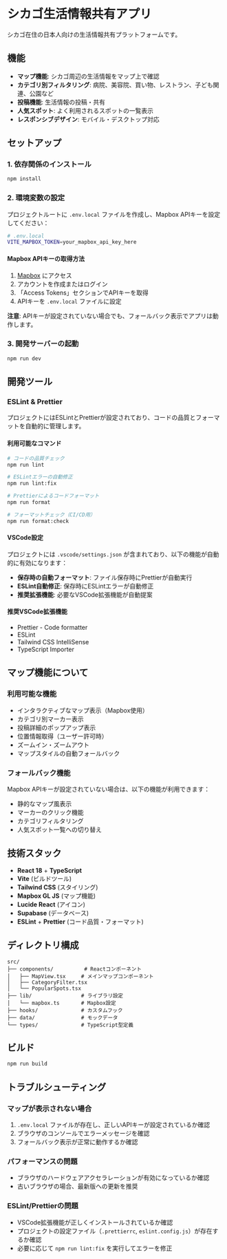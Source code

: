 # シカゴ生活情報共有アプリ

シカゴ在住の日本人向けの生活情報共有プラットフォームです。

## 機能

- **マップ機能**: シカゴ周辺の生活情報をマップ上で確認
- **カテゴリ別フィルタリング**: 病院、美容院、買い物、レストラン、子ども関連、公園など
- **投稿機能**: 生活情報の投稿・共有
- **人気スポット**: よく利用されるスポットの一覧表示
- **レスポンシブデザイン**: モバイル・デスクトップ対応

## セットアップ

### 1. 依存関係のインストール

```bash
npm install
```

### 2. 環境変数の設定

プロジェクトルートに `.env.local` ファイルを作成し、Mapbox APIキーを設定してください：

```bash
# .env.local
VITE_MAPBOX_TOKEN=your_mapbox_api_key_here
```

#### Mapbox APIキーの取得方法

1. [Mapbox](https://account.mapbox.com/) にアクセス
2. アカウントを作成またはログイン
3. 「Access Tokens」セクションでAPIキーを取得
4. APIキーを `.env.local` ファイルに設定

**注意**: APIキーが設定されていない場合でも、フォールバック表示でアプリは動作します。

### 3. 開発サーバーの起動

```bash
npm run dev
```

## 開発ツール

### ESLint & Prettier

プロジェクトにはESLintとPrettierが設定されており、コードの品質とフォーマットを自動的に管理します。

#### 利用可能なコマンド

```bash
# コードの品質チェック
npm run lint

# ESLintエラーの自動修正
npm run lint:fix

# Prettierによるコードフォーマット
npm run format

# フォーマットチェック（CI/CD用）
npm run format:check
```

#### VSCode設定

プロジェクトには `.vscode/settings.json` が含まれており、以下の機能が自動的に有効になります：

- **保存時の自動フォーマット**: ファイル保存時にPrettierが自動実行
- **ESLint自動修正**: 保存時にESLintエラーが自動修正
- **推奨拡張機能**: 必要なVSCode拡張機能が自動提案

#### 推奨VSCode拡張機能

- Prettier - Code formatter
- ESLint
- Tailwind CSS IntelliSense
- TypeScript Importer

## マップ機能について

### 利用可能な機能

- インタラクティブなマップ表示（Mapbox使用）
- カテゴリ別マーカー表示
- 投稿詳細のポップアップ表示
- 位置情報取得（ユーザー許可時）
- ズームイン・ズームアウト
- マップスタイルの自動フォールバック

### フォールバック機能

Mapbox APIキーが設定されていない場合は、以下の機能が利用できます：

- 静的なマップ風表示
- マーカーのクリック機能
- カテゴリフィルタリング
- 人気スポット一覧への切り替え

## 技術スタック

- **React 18** + **TypeScript**
- **Vite** (ビルドツール)
- **Tailwind CSS** (スタイリング)
- **Mapbox GL JS** (マップ機能)
- **Lucide React** (アイコン)
- **Supabase** (データベース)
- **ESLint** + **Prettier** (コード品質・フォーマット)

## ディレクトリ構成

```
src/
├── components/          # Reactコンポーネント
│   ├── MapView.tsx     # メインマップコンポーネント
│   ├── CategoryFilter.tsx
│   └── PopularSpots.tsx
├── lib/                # ライブラリ設定
│   └── mapbox.ts       # Mapbox設定
├── hooks/              # カスタムフック
├── data/               # モックデータ
└── types/              # TypeScript型定義
```

## ビルド

```bash
npm run build
```

## トラブルシューティング

### マップが表示されない場合

1. `.env.local` ファイルが存在し、正しいAPIキーが設定されているか確認
2. ブラウザのコンソールでエラーメッセージを確認
3. フォールバック表示が正常に動作するか確認

### パフォーマンスの問題

- ブラウザのハードウェアアクセラレーションが有効になっているか確認
- 古いブラウザの場合、最新版への更新を推奨

### ESLint/Prettierの問題

- VSCode拡張機能が正しくインストールされているか確認
- プロジェクトの設定ファイル（`.prettierrc`, `eslint.config.js`）が存在するか確認
- 必要に応じて `npm run lint:fix` を実行してエラーを修正
